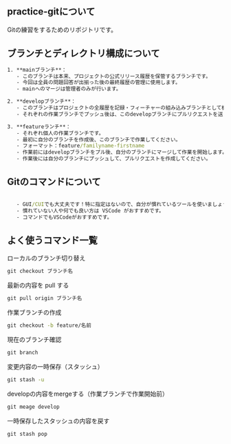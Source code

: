 ## practice-gitについて
Gitの練習をするためのリポジトリです。

## ブランチとディレクトリ構成について
```cmd
1. **mainブランチ**：
   - このブランチは本来、プロジェクトの公式リリース履歴を保管するブランチです。
   - 今回は全員の問題回答が出揃った後の最終履歴の管理に使用します。
   - mainへのマージは管理者のみが行います。

2. **developブランチ**：
   - このブランチはプロジェクトの全履歴を記録・フィーチャーの組み込みブランチとして機能します
   - それぞれの作業ブランチでプッシュ後は、このdevelopブランチにプルリクエストを送ります。

3. **featureランチ**：
   - それぞれ個人の作業ブランチです。
   - 最初に自分のブランチを作成後、このブランチで作業してください。
   - フォーマット：feature/familyname-firstname
   - 作業前にはdevelopブランチをプル後、自分のブランチにマージして作業を開始します。
   - 作業後には自分のブランチにプッシュして、プルリクエストを作成してください。
   ```


## Gitのコマンドについて
```cmd

   - GUI/CUIでも大丈夫です！特に指定はないので、自分が慣れているツールを使いましょう！
   - 慣れていない人や何でも良い方は VSCode がおすすめです。
   - コマンドでもVSCodeがおすすめです。
```


## よく使うコマンド一覧

ローカルのブランチ切り替え
```cmd
git checkout ブランチ名
```

最新の内容を pull する
```cmd
git pull origin ブランチ名
```

作業ブランチの作成
```cmd
git checkout -b feature/名前
```

現在のブランチ確認
```cmd
git branch
```

変更内容の一時保存（スタッシュ）
```cmd
git stash -u
```

developの内容をmergeする（作業ブランチで作業開始前）
```cmd
git meage develop
```

一時保存したスタッシュの内容を戻す
```cmd
git stash pop
```
